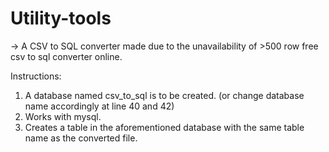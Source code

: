 # Utility-tools

-> A CSV to SQL converter made due to the unavailability of >500 row free csv to sql converter online.

Instructions: 
1) A database named csv_to_sql is to be created. (or change database name accordingly at line 40 and 42)
2) Works with mysql.
3) Creates a table in the aforementioned database with the same table name as the converted file.
